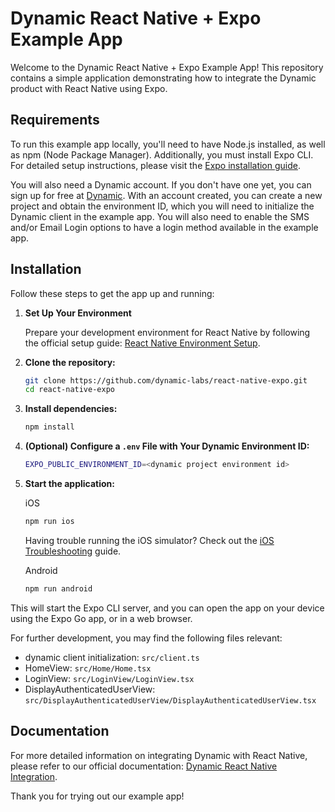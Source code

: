 # Dynamic React Native + Expo Example App

Welcome to the Dynamic React Native + Expo Example App! This repository contains a simple application demonstrating how to integrate the Dynamic product with React Native using Expo.

## Requirements

To run this example app locally, you'll need to have Node.js installed, as well as npm (Node Package Manager). Additionally, you must install Expo CLI. For detailed setup instructions, please visit the [Expo installation guide](https://docs.expo.dev/get-started/installation/).

You will also need a Dynamic account. If you don't have one yet, you can sign up for free at [Dynamic](https://dynamic.xyz/).
With an account created, you can create a new project and obtain the environment ID, which you will need to initialize the Dynamic client in the example app.
You will also need to enable the SMS and/or Email Login options to have a login method available in the example app.

## Installation

Follow these steps to get the app up and running:

1. **Set Up Your Environment**

   Prepare your development environment for React Native by following the official setup guide: [React Native Environment Setup](https://reactnative.dev/docs/set-up-your-environment).

2. **Clone the repository:**

   ```bash
   git clone https://github.com/dynamic-labs/react-native-expo.git
   cd react-native-expo
   ```

3. **Install dependencies:**

   ```bash
   npm install
   ```

4. **(Optional) Configure a `.env` File with Your Dynamic Environment ID:**

   ```bash
   EXPO_PUBLIC_ENVIRONMENT_ID=<dynamic project environment id>
   ```

5. **Start the application:**

   iOS

   ```bash
   npm run ios
   ```

   Having trouble running the iOS simulator? Check out the [iOS Troubleshooting](./docs/ios-troubleshooting.md) guide.

   Android

   ```bash
   npm run android
   ```

This will start the Expo CLI server, and you can open the app on your device using the Expo Go app, or in a web browser.

For further development, you may find the following files relevant:

- dynamic client initialization: `src/client.ts`
- HomeView: `src/Home/Home.tsx`
- LoginView: `src/LoginView/LoginView.tsx`
- DisplayAuthenticatedUserView: `src/DisplayAuthenticatedUserView/DisplayAuthenticatedUserView.tsx`

## Documentation

For more detailed information on integrating Dynamic with React Native, please refer to our official documentation: [Dynamic React Native Integration](https://docs.dynamic.xyz/react-native/introduction).

Thank you for trying out our example app!
